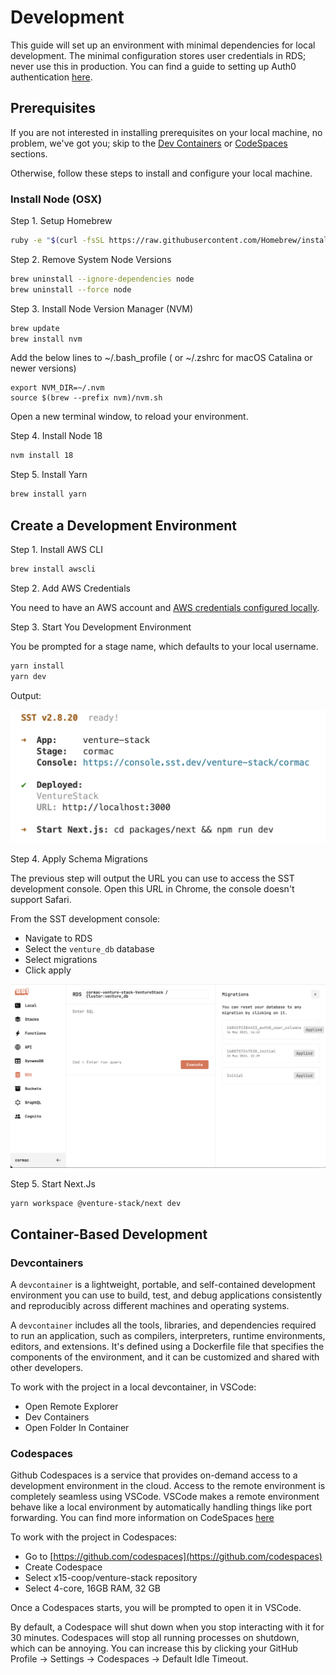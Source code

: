 # Development

This guide will set up an environment with minimal dependencies for local development. The minimal configuration stores user credentials in RDS; never use this in production. You can find a guide to setting up Auth0 authentication [here](./AUTH.md).

## Prerequisites

If you are not interested in installing prerequisites on your local machine, no problem, we've got you; skip to the [Dev Containers](#devcontainers) or [CodeSpaces](#codespaces) sections.

Otherwise, follow these steps to install and configure your local machine.

### Install Node (OSX)

Step 1. Setup Homebrew

```bash
ruby -e "$(curl -fsSL https://raw.githubusercontent.com/Homebrew/install/master/install)" 
```

Step 2. Remove System Node Versions

```bash
brew uninstall --ignore-dependencies node 
brew uninstall --force node
```

Step 3. Install Node Version Manager (NVM)

```bash
brew update 
brew install nvm 
```

Add the below lines to ~/.bash_profile ( or ~/.zshrc for macOS Catalina or newer versions)

```vim
export NVM_DIR=~/.nvm
source $(brew --prefix nvm)/nvm.sh
```

Open a new terminal window, to reload your environment.

Step 4. Install Node 18

```bash
nvm install 18 
```

Step 5. Install Yarn

```bash
brew install yarn
```

## Create a Development Environment

Step 1. Install AWS CLI

```bash
brew install awscli
```

Step 2. Add AWS Credentials

You need to have an AWS account and [AWS credentials configured locally](https://docs.sst.dev/advanced/iam-credentials#loading-from-a-file).

Step 3. Start You Development Environment

You be prompted for a stage name, which defaults to your local username.

```bash
yarn install
yarn dev
```

Output:

![sst-dev-console](./sst-dev-console.png)

Step 4. Apply Schema Migrations

The previous step will output the URL you can use to access the SST development console. Open this URL in Chrome, the console doesn't support Safari.

From the SST development console:

* Navigate to RDS
* Select the `venture_db` database
* Select migrations
* Click apply

![sst-dev-console-migration](./sst-dev-console-migration.png)

Step 5. Start Next.Js

```bash
yarn workspace @venture-stack/next dev
```

## Container-Based Development

### Devcontainers

A `devcontainer` is a lightweight, portable, and self-contained development environment you can use to build, test, and debug applications consistently and reproducibly across different machines and operating systems.

A `devcontainer` includes all the tools, libraries, and dependencies required to run an application, such as compilers, interpreters, runtime environments, editors, and extensions. It's defined using a Dockerfile file that specifies the components of the environment, and it can be customized and shared with other developers.

To work with the project in a local devcontainer, in VSCode:

* Open Remote Explorer
* Dev Containers
* Open Folder In Container

### Codespaces

Github Codespaces is a service that provides on-demand access to a development environment in the cloud. Access to the remote environment is completely seamless using VSCode. VSCode makes a remote environment behave like a local environment by automatically handling things like port forwarding. You can find more information on CodeSpaces [here](https://www.omahony.id.au/tech/2022/04/28/remote-dev-with-codespaces.html)

To work with the project in Codespaces:

* Go to [https://github.com/codespaces](https://github.com/codespaces)
* Create Codespace
* Select x15-coop/venture-stack repository
* Select 4-core, 16GB RAM, 32 GB

Once a Codespaces starts, you will be prompted to open it in VSCode.

By default, a Codespace will shut down when you stop interacting with it for 30 minutes. Codespaces will stop all running processes on shutdown, which can be annoying. You can increase this by clicking your GitHub Profile -> Settings -> Codespaces -> Default Idle Timeout.

